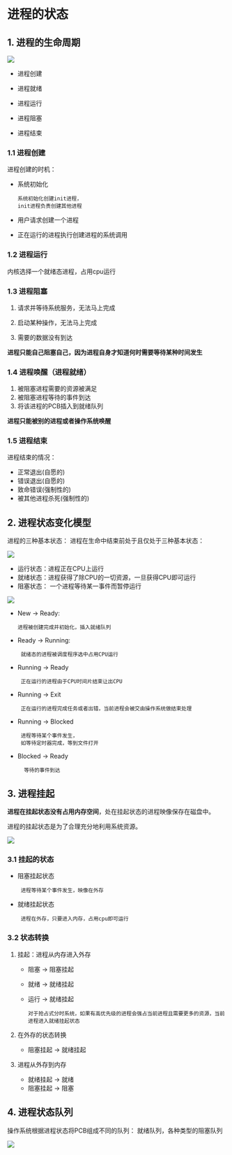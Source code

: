 # 进程的状态

## 1. 进程的生命周期

![](https://github.com/existorlive/existorlivepic/raw/master/%E6%88%AA%E5%B1%8F2020-09-27%20%E4%B8%8A%E5%8D%881.54.22.png)

- 进程创建

- 进程就绪

- 进程运行

- 进程阻塞

- 进程结束

### 1.1 进程创建

进程创建的时机：

- 系统初始化
   
      系统初始化创建init进程，
      init进程负责创建其他进程

- 用户请求创建一个进程

- 正在运行的进程执行创建进程的系统调用
  

### 1.2  进程运行

内核选择一个就绪态进程，占用cpu运行


### 1.3 进程阻塞

1. 请求并等待系统服务，无法马上完成

2. 启动某种操作，无法马上完成

3. 需要的数据没有到达

**进程只能自己阻塞自己，因为进程自身才知道何时需要等待某种时间发生**

### 1.4 进程唤醒（进程就绪）

1. 被阻塞进程需要的资源被满足
2. 被阻塞进程等待的事件到达
3. 将该进程的PCB插入到就绪队列

**进程只能被别的进程或者操作系统唤醒**

### 1.5 进程结束

进程结束的情况：

- 正常退出(自愿的)
- 错误退出(自愿的)
- 致命错误(强制性的)
- 被其他进程杀死(强制性的)


## 2. 进程状态变化模型

进程的三种基本状态：
进程在生命中结束前处于且仅处于三种基本状态：

![](https://github.com/existorlive/existorlivepic/raw/master/%E6%88%AA%E5%B1%8F2020-09-27%20%E4%B8%8A%E5%8D%882.04.09.png)

- 运行状态：进程正在CPU上运行
- 就绪状态：进程获得了除CPU的一切资源，一旦获得CPU即可运行
- 阻塞状态： 一个进程等待某一事件而暂停运行

![](https://github.com/existorlive/existorlivepic/raw/master/%E6%88%AA%E5%B1%8F2020-09-27%20%E4%B8%8A%E5%8D%882.06.05.png)

- New -> Ready:
    
      进程被创建完成并初始化，插入就绪队列

- Ready -> Running:

       就绪态的进程被调度程序选中占用CPU运行

- Running -> Ready

       正在运行的进程由于CPU时间片结束让出CPU

- Running -> Exit

       正在运行的进程完成任务或者出错，当前进程会被交由操作系统做结束处理

- Running -> Blocked

       进程等待某个事件发生，
       如等待定时器完成，等到文件打开

- Blocked -> Ready
        
        等待的事件到达


## 3. 进程挂起

**进程在挂起状态没有占用内存空间**，处在挂起状态的进程映像保存在磁盘中。

进程的挂起状态是为了合理充分地利用系统资源。

![](https://github.com/existorlive/existorlivepic/raw/master/%E6%88%AA%E5%B1%8F2020-09-27%20%E4%B8%8A%E5%8D%882.20.09.png)

### 3.1 挂起的状态

- 阻塞挂起状态 
    
       进程等待某个事件发生，映像在外存

- 就绪挂起状态

       进程在外存，只要进入内存，占用cpu即可运行

### 3.2 状态转换

1. 挂起：进程从内存进入外存
  
   - 阻塞 -> 阻塞挂起

   - 就绪 -> 就绪挂起

   - 运行 -> 就绪挂起
    
         对于抢占式分时系统，如果有高优先级的进程会强占当前进程且需要更多的资源，当前进程进入就绪挂起状态

2. 在外存的状态转换
   
   - 阻塞挂起 -> 就绪挂起

3. 进程从外存到内存

    - 就绪挂起 -> 就绪
    - 阻塞挂起 -> 阻塞


## 4. 进程状态队列

操作系统根据进程状态将PCB组成不同的队列： 就绪队列，各种类型的阻塞队列

![](https://github.com/existorlive/existorlivepic/raw/master/%E6%88%AA%E5%B1%8F2020-09-27%20%E4%B8%8A%E5%8D%882.40.17.png)













